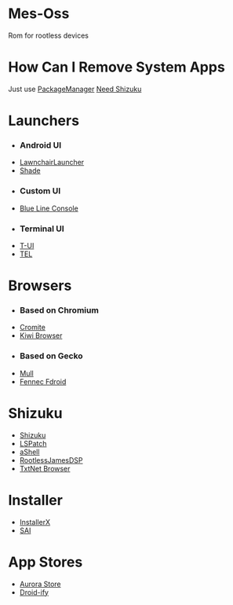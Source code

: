 # Mes-Oss
Rom for rootless devices

# How Can I Remove System Apps 

Just use [PackageManager](https://github.com/SmartPack/PackageManager) <a href="#shizuku">Need Shizuku</a>

# Launchers

- ### Android UI
- [LawnchairLauncher](https://github.com/LawnchairLauncher/lawnchair)
- [Shade](https://github.com/amirzaidi/Shade)
- ### Custom UI
- [Blue Line Console](https://github.com/nhirokinet/bluelineconsole)
-  ### Terminal UI
-  [T-UI](https://github.com/fandreuz/TUI-ConsoleLauncher)
-  [TEL](https://github.com/t-e-l/tel)
 

# Browsers

- ### Based on Chromium
- [Cromite](https://github.com/uazo/cromite)
- [Kiwi Browser](https://github.com/kiwibrowser/src.next)
- ### Based on Gecko
- [Mull](https://gitlab.com/divested-mobile/mull-fenix)
- [Fennec Fdroid](https://f-droid.org/packages/org.mozilla.fennec_fdroid/)

# Shizuku

- [Shizuku](https://github.com/RikkaApps/Shizuku)
- [LSPatch](https://github.com/LSPosed/LSPatch)
- [aShell](https://gitlab.com/sunilpaulmathew/ashell)
- [RootlessJamesDSP](https://github.com/ThePBone/RootlessJamesDSP)
- [TxtNet Browser](https://github.com/lukeaschenbrenner/TxtNet-Browser)

# Installer

- [InstallerX](https://github.com/iamr0s/InstallerX)
- [SAI](https://github.com/Aefyr/SAI)

# App Stores

- [Aurora Store](https://gitlab.com/AuroraOSS/AuroraStore)
- [Droid-ify](https://github.com/Droid-ify/client)

# 
